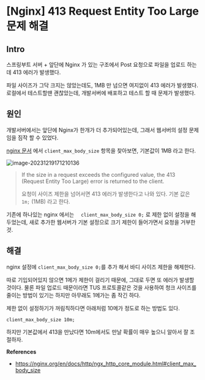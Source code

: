 # [Nginx] 413 Request Entity Too Large 문제 해결

## Intro

스프링부트 서버 + 앞단에 Nginx 가 있는 구조에서 Post 요청으로 파일을 업로드 하는데 413 에러가 발생했다.

파일 사이즈가 그닥 크지는 않았는데도, 1MB 만 넘으면 여지없이 413 에러가 발생했다. 로컬에서 테스트할땐 괜찮았는데, 개발서버에 배포하고 테스트 할 때 문제가 발생했다.

## 원인

개발서버에서는 앞단에 Nginx가 한개가 더 추가되어있는데, 그래서 웹서버의 설정 문제임을 짐작 할 수 있었다.

[nginx 문서](https://nginx.org/en/docs/http/ngx_http_core_module.html#client_max_body_size) 에서 `client_max_body_size` 항목을 찾아보면, 기본값이 1MB 라고 한다.

![image-20231219171210136](https://raw.githubusercontent.com/Shane-Park/mdblog/main/devlife/todayError/20231219.assets/image-20231219171210136.png)

> If the size in a request exceeds the configured value, the 413 (Request Entity Too Large) error is returned to the client. 
>
> 요청이 사이즈 제한을 넘어서면 413 에러가 발생한다고 나와 있다. 기본 값은 `1m;` (1MB) 라고 한다.

기존에 하나있는 nginx 에서는 `  client_max_body_size 0;` 로 제한 없이 설정을 해 두었는데, 새로 추가한 웹서버가 기본 설정으로 크기 제한이 들어가면서 요청을 거부한 것.

## 해결

nginx 설정에 `client_max_body_size 0;`를 추가 해서 바디 사이즈 제한을 해제한다. 

따로 기입되어있지 않으면 1메가 제한이 걸리기 때문에, 그대로 두면 또 에러가 발생할 것이다. 물론 파일 업로드 때문이라면 TUS 프로토콜같은 것을 사용하여 청크 사이즈를 줄이는 방법이 있기는 하지만 아무래도 1메가는 좀 작긴 하다. 

제한 없이 설정하기가 꺼림칙하다면 아래처럼 10메가 정도로 하는 방법도 있다.

```nginx
client_max_body_size 10m;
```

하지만 기본값에서 413을 만났다면 10m에서도 만날 확률이 매우 높으니 알아서 잘 조절하자.

**References**

- https://nginx.org/en/docs/http/ngx_http_core_module.html#client_max_body_size